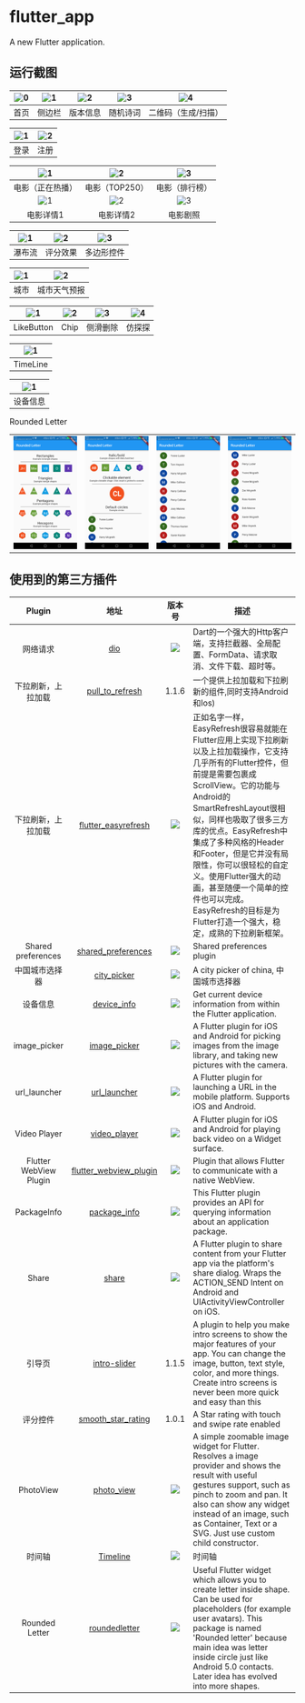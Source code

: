 # flutter_app

A new Flutter application.

## 运行截图


|![0](https://github.com/shichunlei/flutter_app/blob/master/screenshots/Screenshot_2019-02-13-18-13-58-429.png)|![1](https://github.com/shichunlei/flutter_app/blob/master/screenshots/Screenshot_2019-01-30-15-11-11-913.png)|![2](https://github.com/shichunlei/flutter_app/blob/master/screenshots/Screenshot_2019-03-05-17-05-27-313.png)|![3](https://github.com/shichunlei/flutter_app/blob/master/screenshots/Screenshot_2019-01-30-15-11-44-611.png)|![4](https://github.com/shichunlei/flutter_app/blob/master/screenshots/Screenshot_2019-01-30-15-12-01-953.png)|
| :--: | :--: | :--: | :--: | :--: |
|首页|侧边栏|版本信息|随机诗词|二维码（生成/扫描）|


|![1](https://github.com/shichunlei/flutter_app/blob/master/screenshots/Screenshot_2019-01-30-15-15-38-136.png)|![2](https://github.com/shichunlei/flutter_app/blob/master/screenshots/Screenshot_2019-01-30-15-15-42-485.png)|
| :--: | :--: |
|登录|注册|


|![1](https://github.com/shichunlei/flutter_app/blob/master/screenshots/Screenshot_2019-01-30-15-13-51-495.png)|![2](https://github.com/shichunlei/flutter_app/blob/master/screenshots/Screenshot_2019-01-30-15-14-03-080.png)|![3](https://github.com/shichunlei/flutter_app/blob/master/screenshots/Screenshot_2019-03-05-16-52-48-129.png)|
| :--: | :--: | :--: |
|电影（正在热播）|电影（TOP250）|电影（排行榜）|
|![1](https://github.com/shichunlei/flutter_app/blob/master/screenshots/Screenshot_2019-01-30-15-14-45-013.png)|![2](https://github.com/shichunlei/flutter_app/blob/master/screenshots/Screenshot_2019-03-05-16-52-35-366.png)|![3](https://github.com/shichunlei/flutter_app/blob/master/screenshots/Screenshot_2019-03-05-16-52-22-895.png)|
|电影详情1|电影详情2|电影剧照|



|![1](https://github.com/shichunlei/flutter_app/blob/master/screenshots/Screenshot_2019-02-28-09-39-35-311.png)|![2](https://github.com/shichunlei/flutter_app/blob/master/screenshots/Screenshot_2019-02-28-09-39-48-539.png)|![3](https://github.com/shichunlei/flutter_app/blob/master/screenshots/Screenshot_2019-02-28-09-40-04-052.png)|
| :--: | :--: | :--: |
|瀑布流|评分效果|多边形控件|


|![1](https://github.com/shichunlei/flutter_app/blob/master/screenshots/Screenshot_2019-01-30-15-11-23-860.png)|![2](https://github.com/shichunlei/flutter_app/blob/master/screenshots/Screenshot_2019-01-30-15-11-34-612.png)|
| :--: | :--: |
|城市|城市天气预报|


|![1](https://github.com/shichunlei/flutter_app/blob/master/screenshots/Screenshot_2019-01-30-15-12-28-563.png)|![2](https://github.com/shichunlei/flutter_app/blob/master/screenshots/Screenshot_2019-01-30-15-12-47-846.png)|![3](https://github.com/shichunlei/flutter_app/blob/master/screenshots/Screenshot_2019-02-13-11-31-58-569.png)|![4](https://github.com/shichunlei/flutter_app/blob/master/screenshots/Screenshot_2019-02-13-11-31-19-566.png)|
| :--: | :--: | :--: | :--: |
|LikeButton|Chip|侧滑删除|仿探探|


|![1](https://github.com/shichunlei/flutter_app/blob/master/screenshots/timeline_list.png)|
| :--: |
|TimeLine|


|![1](https://github.com/shichunlei/flutter_app/blob/master/screenshots/Screenshot_2019-03-05-16-52-55-186.png)|
| :--: |
|设备信息|


<table>
  <tr>
    <p>Rounded Letter</p>
  </tr>
  <tr>
    <td>
        <img width="250px" src="https://github.com/jhomlala/roundedletter/blob/master/screenshots/screenshot_1.png">
    </td>
    <td>
       <img width="250px" src="https://github.com/jhomlala/roundedletter/blob/master/screenshots/screenshot_2.png">
    </td>
    <td>
       <img width="250px" src="https://github.com/jhomlala/roundedletter/blob/master/screenshots/screenshot_3.png">
    </td>
    <td>
       <img width="250px" src="https://github.com/jhomlala/roundedletter/blob/master/screenshots/screenshot_4.png">
    </td>
  </tr>
</table>


## 使用到的第三方插件

| Plugin | 地址 | 版本号 | 描述 |
| :--: | :--: | :--: | -- |
| 网络请求 | [dio](https://pub.dartlang.org/packages/dio) | ![](https://camo.githubusercontent.com/cdfb640de2cc8eeb0f6bfa1bda82422d83d87785/68747470733a2f2f696d672e736869656c64732e696f2f7075622f762f64696f2e7376673f7374796c653d666c61742d737175617265) | Dart的一个强大的Http客户端，支持拦截器、全局配置、FormData、请求取消、文件下载、超时等。 |
| 下拉刷新，上拉加载 |[pull_to_refresh](https://github.com/peng8350/flutter_pulltorefresh)|1.1.6|一个提供上拉加载和下拉刷新的组件,同时支持Android和Ios)|
| 下拉刷新，上拉加载 |[flutter_easyrefresh](https://github.com/xuelongqy/flutter_easyrefresh)|![](https://camo.githubusercontent.com/c96857ee880abb5c8d65ab657cbd60836739533b/68747470733a2f2f696d672e736869656c64732e696f2f62616467652f7075622d76312e322e352d6f72616e67652e737667)|正如名字一样，EasyRefresh很容易就能在Flutter应用上实现下拉刷新以及上拉加载操作，它支持几乎所有的Flutter控件，但前提是需要包裹成ScrollView。它的功能与Android的SmartRefreshLayout很相似，同样也吸取了很多三方库的优点。EasyRefresh中集成了多种风格的Header和Footer，但是它并没有局限性，你可以很轻松的自定义。使用Flutter强大的动画，甚至随便一个简单的控件也可以完成。EasyRefresh的目标是为Flutter打造一个强大，稳定，成熟的下拉刷新框架。|
| Shared preferences |[shared_preferences](https://github.com/flutter/plugins/tree/master/packages/shared_preferences)|![](https://camo.githubusercontent.com/b9af89a46da89444505ead9b0a7245e883d17afb/68747470733a2f2f696d672e736869656c64732e696f2f7075622f762f7368617265645f707265666572656e6365732e737667)| Shared preferences plugin |
| 中国城市选择器 |[city_picker](https://github.com/CaiJingLong/flutter_city_picker)|![](https://camo.githubusercontent.com/24b9365f7514f94b06178f06f81397d0d75d80c4/68747470733a2f2f696d672e736869656c64732e696f2f7075622f762f636974795f7069636b65722e737667)|A city picker of china, 中国城市选择器|
| 设备信息 |[device_info](https://github.com/flutter/plugins/tree/master/packages/device_info)|![](https://camo.githubusercontent.com/965d0090e8f547b318f37fcf6e0e30ccebc2dfaf/68747470733a2f2f696d672e736869656c64732e696f2f7075622f762f6465766963655f696e666f2e737667)|Get current device information from within the Flutter application.|
| image_picker | [image_picker](https://github.com/flutter/plugins/tree/master/packages/image_picker) | ![](https://camo.githubusercontent.com/50ed2cc4c99917d2dfb12b44e5ab9356f70d63b7/68747470733a2f2f696d672e736869656c64732e696f2f7075622f762f696d6167655f7069636b65722e737667) | A Flutter plugin for iOS and Android for picking images from the image library, and taking new pictures with the camera. |
| url_launcher | [url_launcher](https://github.com/flutter/plugins/tree/master/packages/url_launcher) | ![](https://camo.githubusercontent.com/73ce49295f296939f5fc90be9ce94ca8c7bd7e44/68747470733a2f2f696d672e736869656c64732e696f2f7075622f762f75726c5f6c61756e636865722e737667) | A Flutter plugin for launching a URL in the mobile platform. Supports iOS and Android. |
| Video Player | [video_player](https://github.com/flutter/plugins/tree/master/packages/video_player) | ![](https://camo.githubusercontent.com/de09dde7ce935f4e176c1ce00f7e31e4b0e5c14f/68747470733a2f2f696d672e736869656c64732e696f2f7075622f762f766964656f5f706c617965722e737667) | A Flutter plugin for iOS and Android for playing back video on a Widget surface. |
| Flutter WebView Plugin | [flutter_webview_plugin](https://github.com/fluttercommunity/flutter_webview_plugin) | ![](https://img.shields.io/pub/v/flutter_webview_plugin.svg) | Plugin that allows Flutter to communicate with a native WebView. |
| PackageInfo | [package_info](https://github.com/flutter/plugins/tree/master/packages/package_info) | ![](https://camo.githubusercontent.com/01a75953af6fc91e941c2b5ba32162f55d795403/68747470733a2f2f696d672e736869656c64732e696f2f7075622f762f706174685f70726f76696465722e737667) | This Flutter plugin provides an API for querying information about an application package. |
| Share | [share](https://github.com/flutter/plugins/tree/master/packages/share) | ![](https://camo.githubusercontent.com/afe573869b306315562203bca3cf9a85ac94ccf5/68747470733a2f2f696d672e736869656c64732e696f2f7075622f762f73686172652e737667) | A Flutter plugin to share content from your Flutter app via the platform's share dialog. Wraps the ACTION_SEND Intent on Android and UIActivityViewController on iOS. |
| 引导页 | [intro-slider](https://github.com/duytq94/flutter-intro-slider) | 1.1.5 | A plugin to help you make intro screens to show the major features of your app. You can change the image, button, text style, color, and more things. Create intro screens is never been more quick and easy than this |
| 评分控件 | [smooth_star_rating](https://github.com/thangmam/smoothratingbar) | 1.0.1 | A Star rating with touch and swipe rate enabled |
| PhotoView | [photo_view](https://github.com/renancaraujo/photo_view) | ![](https://camo.githubusercontent.com/8a5c98a80bb80f0eed10b5f111cc7440d1aa143e/68747470733a2f2f696d672e736869656c64732e696f2f7075622f762f70686f746f5f766965772e7376673f7374796c653d706f706f7574) | A simple zoomable image widget for Flutter. Resolves a image provider and shows the result with useful gestures support, such as pinch to zoom and pan. It also can show any widget instead of an image, such as Container, Text or a SVG. Just use custom child constructor. |
| 时间轴 | [Timeline](https://github.com/furkantektas/timeline_list) | ![](https://camo.githubusercontent.com/81e25a24fd6072e2979c03e4d716be55eff89763/68747470733a2f2f696d672e736869656c64732e696f2f7075622f762f74696d656c696e655f6c6973742e737667) | 时间轴 |
| Rounded Letter | [roundedletter](https://github.com/jhomlala/roundedletter) | ![](https://camo.githubusercontent.com/ab6351029d9980584a1120d90dccb654e8ab8dbb/68747470733a2f2f696d672e736869656c64732e696f2f7075622f762f726f756e6465645f6c65747465722e737667) | Useful Flutter widget which allows you to create letter inside shape. Can be used for placeholders (for example user avatars). This package is named 'Rounded letter' because main idea was letter inside circle just like Android 5.0 contacts. Later idea has evolved into more shapes. |





